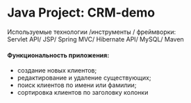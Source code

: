 Java Project: CRM-demo
====================================================================

Используемые технологии /инструменты / фреймворки:  
Servlet API/ JSP/ Spring MVC/ Hibernate API/ MySQL/ Maven

#### Функциональность приложения:
- создание новых клиентов;
- редактирование и удаление существующих;
- поиск клиентов по имени или фамилии;
- сортировка клиентов по заголовку колонки